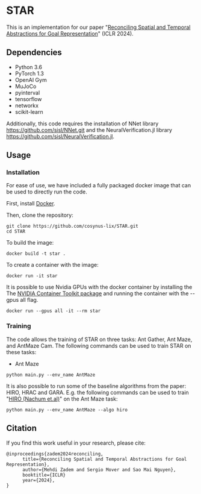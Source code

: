# STAR
This is an implementation for our paper "[Reconciling Spatial and Temporal Abstractions for Goal Representation](https://arxiv.org/abs/2401.09870)" (ICLR 2024).

## Dependencies
- Python 3.6
- PyTorch 1.3
- OpenAI Gym
- MuJoCo
- pyinterval
- tensorflow
- networkx
- scikit-learn

Additionally, this code requires the installation of NNet library https://github.com/sisl/NNet.git and the NeuralVerification.jl library https://github.com/sisl/NeuralVerification.jl.


## Usage

### Installation
For ease of use, we have included a fully packaged docker image that can be used to directly run the code. 

First, install [Docker](https://docs.docker.com/get-docker/).

Then, clone the repository:
```
git clone https://github.com/cosynus-lix/STAR.git
cd STAR
```

To build the image:
```
docker build -t star .
```

To create a container with the image:
```
docker run -it star
```

It is possible to use Nvidia GPUs with the docker container by installing the  The [NVIDIA Container Toolkit package](https://docs.nvidia.com/datacenter/cloud-native/container-toolkit/latest/index.html) and running the container with the --gpus all flag.
```
docker run --gpus all -it --rm star
```

### Training
The code allows the training of STAR on three tasks: Ant Gather, Ant Maze, and AntMaze Cam. The following commands can be used to train STAR on these tasks:

- Ant Maze
```
python main.py --env_name AntMaze
```

It is also possible to run some of the baseline algorithms from the paper: HIRO, HRAC and GARA. E.g. the following commands can be used to train "[HIRO (Nachum et.al)](https://arxiv.org/pdf/1805.08296v4.pdf)" on the Ant Maze task:
```
python main.py --env_name AntMaze --algo hiro
```


## Citation
If you find this work useful in your research, please cite:
```
@inproceedings{zadem2024reconciling,
      title={Reconciling Spatial and Temporal Abstractions for Goal Representation}, 
      author={Mehdi Zadem and Sergio Mover and Sao Mai Nguyen},
      booktitle={ICLR}
      year={2024},      
}
```
